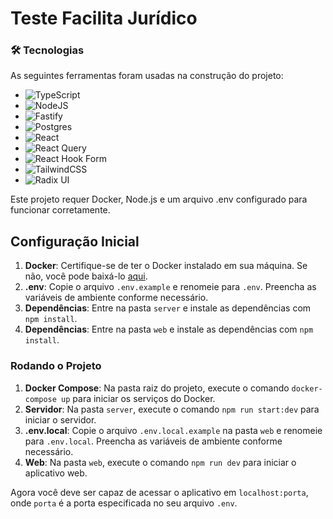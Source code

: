 # Teste Facilita Jurídico

### 🛠 Tecnologias

As seguintes ferramentas foram usadas na construção do projeto:
- ![TypeScript](https://img.shields.io/badge/typescript-%23007ACC.svg?style=for-the-badge&logo=typescript&logoColor=white)
- ![NodeJS](https://img.shields.io/badge/node.js-6DA55F?style=for-the-badge&logo=node.js&logoColor=white)
- ![Fastify](https://img.shields.io/badge/fastify-%23000000.svg?style=for-the-badge&logo=fastify&logoColor=white)
- ![Postgres](https://img.shields.io/badge/postgres-%23316192.svg?style=for-the-badge&logo=postgresql&logoColor=white) 
- ![React](https://img.shields.io/badge/react-%2320232a.svg?style=for-the-badge&logo=react&logoColor=%2361DAFB) 
- ![React Query](https://img.shields.io/badge/-React%20Query-FF4154?style=for-the-badge&logo=react%20query&logoColor=white) 
- ![React Hook Form](https://img.shields.io/badge/React%20Hook%20Form-%23EC5990.svg?style=for-the-badge&logo=reacthookform&logoColor=white) 
- ![TailwindCSS](https://img.shields.io/badge/tailwindcss-%2338B2AC.svg?style=for-the-badge&logo=tailwind-css&logoColor=white) 
- ![Radix UI](https://img.shields.io/badge/radix%20ui-161618.svg?style=for-the-badge&logo=radix-ui&logoColor=white)

Este projeto requer Docker, Node.js e um arquivo .env configurado para funcionar corretamente.

## Configuração Inicial

1. **Docker**: Certifique-se de ter o Docker instalado em sua máquina. Se não, você pode baixá-lo [aqui](https://www.docker.com/products/docker-desktop).
2. **.env**: Copie o arquivo `.env.example` e renomeie para `.env`. Preencha as variáveis de ambiente conforme necessário.
3. **Dependências**: Entre na pasta `server` e instale as dependências com `npm install`.
3. **Dependências**: Entre na pasta `web` e instale as dependências com `npm install`.


### Rodando o Projeto

1. **Docker Compose**: Na pasta raiz do projeto, execute o comando `docker-compose up` para iniciar os serviços do Docker.
2. **Servidor**: Na pasta `server`, execute o comando `npm run start:dev` para iniciar o servidor.
3. **.env.local**: Copie o arquivo `.env.local.example` na pasta `web` e renomeie para `.env.local`. Preencha as variáveis de ambiente conforme necessário.
4. **Web**: Na pasta `web`, execute o comando `npm run dev` para iniciar o aplicativo web.

Agora você deve ser capaz de acessar o aplicativo em `localhost:porta`, onde `porta` é a porta especificada no seu arquivo `.env`.
